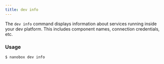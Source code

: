 ```yaml
---
title: dev info
---
```


The `dev info` command displays information about services running inside your dev platform. This includes component names, connection credentials, etc.

### Usage
```bash
$ nanobox dev info
```
